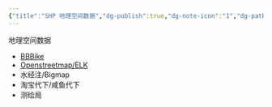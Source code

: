 ```yaml
---
{"title":"SHP 地理空间数据","dg-publish":true,"dg-note-icon":"1","dg-path":"🌳 Major/Geography/Data Tpye/SHP.md","permalink":"/🌳 Major/Geography/Data Tpye/SHP/","dgPassFrontmatter":true,"noteIcon":"1","created":"2024-07-04T13:45:17.000+08:00","updated":"2024-11-01T21:33:16.584+08:00"}
---
```


地理空间数据
-   [BBBike](https://extract.bbbike.org/)  
-   [Openstreetmap/ELK](https://www.openstreetmap.org/#map=6/32.008/114.565)  
-   水经注/Bigmap  
-   淘宝代下/咸鱼代下  
-   测绘局  